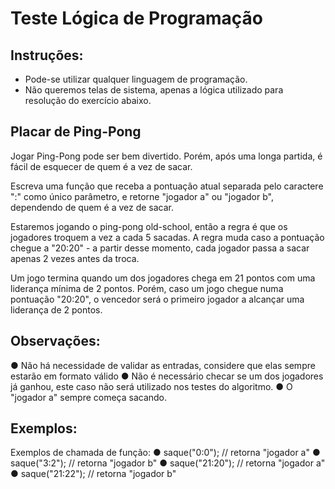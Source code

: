 # Teste Lógica de Programação

## Instruções:
- Pode-se utilizar qualquer linguagem de programação.
- Não queremos telas de sistema, apenas a lógica utilizado para resolução do exercício
abaixo.

## Placar de Ping-Pong
Jogar Ping-Pong pode ser bem divertido. Porém, após uma longa partida, é fácil de esquecer
de quem é a vez de sacar.

Escreva uma função que receba a pontuação atual separada pelo caractere ":" como único
parâmetro, e retorne "jogador a" ou "jogador b", dependendo de quem é a vez de sacar.

Estaremos jogando o ping-pong old-school, então a regra é que os jogadores troquem a vez a
cada 5 sacadas. A regra muda caso a pontuação chegue a "20:20" - a partir desse momento,
cada jogador passa a sacar apenas 2 vezes antes da troca.

Um jogo termina quando um dos jogadores chega em 21 pontos com uma liderança mínima de
2 pontos. Porém, caso um jogo chegue numa pontuação "20:20", o vencedor será o primeiro
jogador a alcançar uma liderança de 2 pontos.

## Observações:
  ● Não há necessidade de validar as entradas, considere que elas sempre estarão em
formato válido
  ● Não é necessário checar se um dos jogadores já ganhou, este caso não será utilizado
nos testes do algoritmo.
  ● O "jogador a" sempre começa sacando.

## Exemplos:
Exemplos de chamada de função:
  ● saque("0:0"); // retorna "jogador a"
  ● saque("3:2"); // retorna "jogador b"
  ● saque("21:20"); // retorna "jogador a"
  ● saque("21:22"); // retorna "jogador b"
